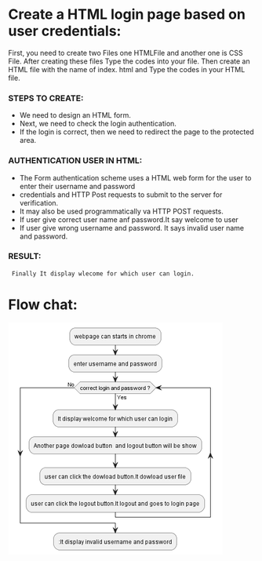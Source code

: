# Create a HTML login page based on user credentials:
   First, you need to create two Files one HTMLFile and another one is CSS File. After creating these files Type the codes into your file. Then  create an HTML file with the name of index. html and Type the  codes in your HTML file.
### STEPS TO CREATE:
- We need to design an HTML form.
- Next, we need  to check the login authentication.
- If the login is correct, then we need to redirect the page to the protected area.

### AUTHENTICATION USER IN HTML:
- The Form authentication scheme uses a HTML web form for the user to enter their username and password 
- credentials and HTTP Post requests to submit to the server for verification.
- It may also be used programmatically va HTTP POST requests.
- If user give correct user name anf password.It say welcome to user
- If user give wrong username and password. It says invalid user name and password.
### RESULT:
     Finally It display wlecome for which user can login. 

# Flow chat:
![loginform](assets/loginform.png) 